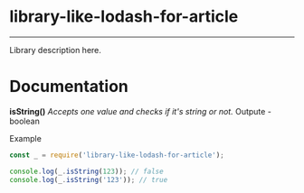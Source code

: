 # library-like-lodash-for-article

---

Library description here.

# Documentation

**isString()**
*Accepts one value and checks if it's string or not.*
Outpute - boolean

Example

```js
const _ = require('library-like-lodash-for-article');

console.log(_.isString(123)); // false
console.log(_.isString('123')); // true
```